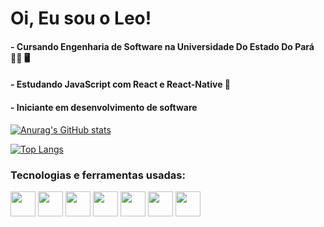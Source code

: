 <h1>Oi, Eu sou o Leo!</h1>
<h4>- Cursando Engenharia de Software na Universidade Do Estado Do Pará  👨‍🎓 🖥️</h4>
<h4>- Estudando JavaScript com React e React-Native  📱</h4> 
<h4>- Iniciante em desenvolvimento de software</h4>


[![Anurag's GitHub stats](https://github-readme-stats.vercel.app/api?username=LeoCardoso910&show_icons=true&theme=tokyonight&hide=contribs,prs&)](https://github.com/LeoCardoso910/github-readme-stats)

[![Top Langs](https://github-readme-stats.vercel.app/api/top-langs/?username=anuraghazra&layout=compact&theme=tokyonight)](https://github.com/anuraghazra/github-readme-stats)

<h3>Tecnologias e ferramentas usadas:</h3>

<div>
  <img align="center" height="40" width="40" src="https://cdn.jsdelivr.net/gh/devicons/devicon/icons/javascript/javascript-original.svg" />  
  
  <img align="center" height="40" width="40" src="https://cdn.jsdelivr.net/gh/devicons/devicon/icons/react/react-original-wordmark.svg" />
  
  <img align="center" height="40" width="40" src="https://cdn.jsdelivr.net/gh/devicons/devicon/icons/java/java-original-wordmark.svg" />
  
  <img align="center" height="40" width="40" src="https://cdn.jsdelivr.net/gh/devicons/devicon/icons/html5/html5-original.svg" />
  
  <img align="center" height="40" width="40" src="https://cdn.jsdelivr.net/gh/devicons/devicon/icons/css3/css3-original.svg" />
  
  <img align="center" height="40" width="40" src="https://cdn.jsdelivr.net/gh/devicons/devicon/icons/arduino/arduino-original-wordmark.svg" />
  
  <img align="center" height="40" width="40" src="https://cdn.jsdelivr.net/gh/devicons/devicon/icons/android/android-original.svg" />
</div>
